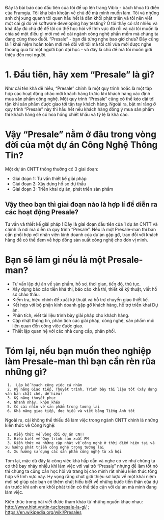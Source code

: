 Đây là bài báo cáo đầu tiên của tôi để up lên trang Viblo - bách khoa từ điển của Framgia. Tôi khá băn khoăn về chủ đề mà mình muốn làm. Tôi và những anh chị xung quanh tôi quen hầu hết là dân khối phát triển và tôi nên viết một cái gì đó về software developing hay testing? Ồ tôi thấy có rất nhiều và khá đầy đủ chủ đề để tôi có thể học hỏi về lĩnh vực đó rồi và cái tôi muốn là chia sẻ một điều gì mới mẻ về cái ngành công nghệ phần mềm mà chúng ta đang cùng theo đuổi.
      “Presale” - bạn đã từng nghe bao giờ chưa? Đây cũng là 1 khái niệm hoàn toàn mới mẻ đối với tôi mà tôi chỉ vừa mới được nghe thoáng qua từ một người bạn đại học - và đây là chủ đề mà tôi muốn giới thiệu đến mọi người.

# 1. Đầu tiên, hãy xem “Presale” là gì?
[](https://images.viblo.asia/c54957e6-00a6-4a30-86ed-d7ec0a2848ad.jpg)
Như cái tên khá dễ hiểu, “Presale” chính là một quy trình hoặc là một tập hợp các hoạt động chào mời khách hàng trước khi khách hàng xác định mua sản phẩm công nghệ. Một quy trình “Presale” cũng có thể kéo dài tới tận khi sản phẩm được giao tới tận tay khách hàng. 
Ngoài ra, bật mí rằng ở quy trình “Presale” này thì hầu hết nếu khách hàng đồng ý mua sản phẩm thì khách hàng sẽ có hoa hồng chiết khấu và tỷ lệ là khá cao.

# Vậy “Presale” nằm ở đâu trong vòng đời của một dự án Công Nghệ Thông Tin?

Một dự án CNTT thông thường có 3 giai đoạn:
* Giai đoạn 1: Tư vấn thiết kế giải pháp
* Giai đoạn 2: Xây dựng hồ sơ dự thầu
* Giai đoạn 3: Triển khai dự án, phát triển sản phẩm
## Vậy theo bạn thì giai đoạn nào là hợp lí để diễn ra các hoạt động Presale?

Tư vấn và thiết kế giải pháp !
Đây là giai đoạn đầu tiên của 1 dự án CNTT và chính là nơi mà diễn ra quy trình “Presale”. Nếu là một Presale-man thì bạn cần phối hợp với nhân viên kinh doanh của dự án gặp gỡ, trao đổi với khách hàng để có thể đem về hợp đồng sản xuất công nghệ cho đơn vị mình. 

# Bạn sẽ làm gì nếu là một Presale-man?
*  Tư vấn lập dự án về sản phẩm, hồ sơ, thời gian, tiến độ, thủ tục.
*  Xây dựng báo cáo tiền khả thi, báo cáo khả thi, thiết kế kỹ thuật, viết hồ sơ chào thầu.
*  Kiểm tra, hiệu chỉnh đề xuất kỹ thuật và hỗ trợ chuyển giao thiết kế.
*  Kết hợp với bộ phận kinh doanh gặp gỡ khách hàng, hỗ trợ triển khai Dự án.
*  Phân tích, viết tài liệu trình bày giải pháp cho khách hàng.
*  Cập nhật thông tin, phân tích các giải pháp, công nghệ, sản phẩm mới liên quan đến công việc được giao.
*  Thiết lập quan hệ với các nhà cung cấp, phân phối.

# Tóm lại, nếu bạn muốn theo nghiệp làm Presale-man thì bạn cần rèn rũa những gì?
     1.  Lập kế hoạch công việc cá nhân
     2. Kỹ năng Giao tiếp, Thuyết trình, Trình bày tài liệu tốt (xây dựng văn bản chặt chẽ, dễ hiểu)
     3. Kỹ năng thuyết phục
     4. Nhanh nhậy, khôn khéo
     5. Có cái nhìn về sản phẩm trong tương lai
     6. Khả năng giao tiếp, đọc hiểu và viết bằng Tiếng Anh tốt

Ngoài ra, cái không thể thiếu để làm việc trong ngành CNTT chính là những kiến thức về Công Nghệ: 

     1. Kiến thức về vòng đời dự án CNTT
     2. Hiểu biết về Quy trình sản xuất PM
     3. Kiến thức và những cập nhật về công nghệ ở thời điểm hiện tại và xu hướng phát triển công nghệ trong tương lai
     4. Xu hướng sử dụng các sản phẩm công nghệ từ xã hội

Tóm lại, mặc dù đây là công việc khá hấp dẫn và nghe có vẻ như chúng ta có thể bay nhảy nhiều khi làm việc với vai trò “Presale” nhưng để làm tốt nó thì chúng ta cũng cần học hỏi và trang bị cho mình rất nhiều kiến thức tổng hợp về lĩnh vực này. 
Hy vọng rằng chút giới thiệu sơ lược về một khái niệm mới sẽ giúp các bạn có thêm chút hiểu biết về những bước tiền thân của dự án trước khi anh em khối phát triển có thể tiếp cận với dự án mà mình đang làm việc.

Kiến thức trong bài viết được tham khảo từ những nguồn khác nhau: http://www.hipt.vn/tin-tuc/presale-la-gi/  ; https://en.wikipedia.org/wiki/Presales